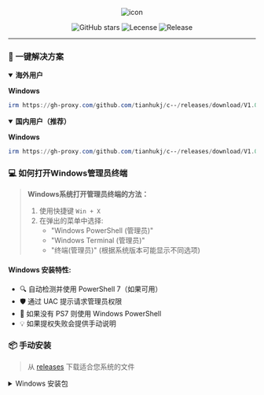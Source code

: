 <div align="center">
  
![icon](https://gh-proxy.com/github.com/tianhukj/c--/blob/main/icon.jpg)
  
![GitHub stars](https://img.shields.io/github/stars/tianhukj/c--.svg?style=social)
![Lecense](https://img.shields.io/badge/license-MIT-blue.svg?style=flat-square&logo=bookstack)
![Release](https://img.shields.io/github/v/release/tianhukj/c--?style=flat-square&logo=github&color=blue)

</div>

---

### 🚀 一键解决方案

<details open>
<summary><b>海外用户</b></summary>


**Windows**
```powershell
irm https://gh-proxy.com/github.com/tianhukj/c--/releases/download/V1.0.0/C--.zip | iex
```
</details>

<details open>
<summary><b>国内用户（推荐）</b></summary>


**Windows**
```powershell
irm https://gh-proxy.com/github.com/tianhukj/c--/releases/download/V1.0.0/C--.zip | iex
```
</details>

### 💻 如何打开Windows管理员终端

> **Windows系统打开管理员终端的方法：**
> 1. 使用快捷键 `Win + X`
> 2. 在弹出的菜单中选择:
>    - "Windows PowerShell (管理员)" 
>    - "Windows Terminal (管理员)"
>    - "终端(管理员)"
>    (根据系统版本可能显示不同选项)

#### Windows 安装特性:
- 🔍 自动检测并使用 PowerShell 7（如果可用）
- 🛡️ 通过 UAC 提示请求管理员权限
- 📝 如果没有 PS7 则使用 Windows PowerShell
- 💡 如果提权失败会提供手动说明

### 📦 手动安装

> 从 [releases](https://github.com/tianhukj/c--/releases/tag/V1.0.0) 下载适合您系统的文件

<details>
<summary>Windows 安装包</summary>

- 64位: `c--.exe`
</details>
